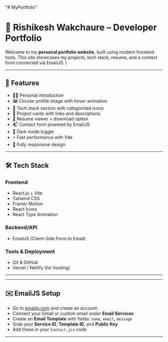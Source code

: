 "# MyPortfolio"

# 🚀 Rishikesh Wakchaure – Developer Portfolio

Welcome to my **personal portfolio website**, built using modern frontend tools. This site showcases my projects, tech stack, resume, and a contact form connected via EmailJS.
\

---

## 📌 Features

- 👨‍💻 Personal introduction
- 🖼️ Circular profile image with hover animation
- 🧰 Tech stack section with categorized icons
- 📁 Project cards with links and descriptions
- 📄 Resume viewer + download option
- 📬 Contact form powered by EmailJS
- 🌙 Dark mode toggle
- ⚡ Fast performance with Vite
- 📱 Fully responsive design

---

## 🛠️ Tech Stack

### Frontend

- React.js + Vite
- Tailwind CSS
- Framer Motion
- React Icons
- React Type Animation

### Backend/API

- EmailJS (Client-Side Form to Email)

### Tools & Deployment

- Git & GitHub
- Vercel / Netlify (for hosting)

---

---

## ✉️ EmailJS Setup

- Go to [emailjs.com](https://emailjs.com) and create an account.
- Connect your Gmail or custom email under **Email Services**
- Create an **Email Template** with fields: `name`, `email`, `message`
- Grab your **Service ID**, **Template ID**, and **Public Key**
- Add these in your `Contact.jsx` code

---

